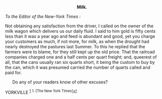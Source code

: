 **<center>Milk.</center>**

*To the Editor of the New-York Times :*

  Not obtaining any satisfaction from the driver, I called on the owner of the milk wagon which delivers us our daily fluid. I said to him gold is fifty cents less than it was a year ago and feed is abundant and good, yet you charge your customers as much, if not more, for milk, as when the drought had nearly destroyed the pastures last Summer. To this he replied that the farmers were to blame, for they still kept up the old price. That the railroad companies charged one and a half cents per quart freight; and, queerest of all, that the cans usually ran six quarts short, it being the custom to buy by the can, which it was presumed carried the number of quarts called and paid for.
  
&nbsp; &nbsp; &nbsp; Do any of your readers know of other excuses?
    
 YORKVILLE
<sup><a href="#fn1" id="ref1">1</a></sup>
<sup id="fn1">1. [The New York Times]<a href="#ref1" title="Jump back to footnote 1 in the text.">↩</a></sup>
